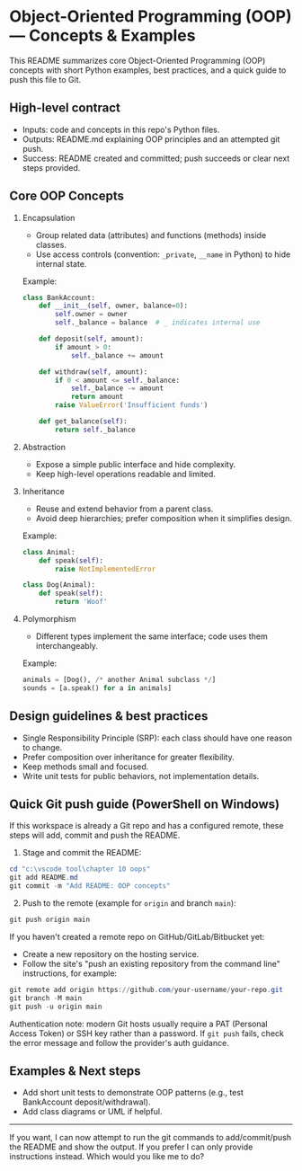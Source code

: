 # Object-Oriented Programming (OOP) — Concepts & Examples

This README summarizes core Object-Oriented Programming (OOP) concepts with short Python examples, best practices, and a quick guide to push this file to Git.

## High-level contract
- Inputs: code and concepts in this repo's Python files.
- Outputs: README.md explaining OOP principles and an attempted git push.
- Success: README created and committed; push succeeds or clear next steps provided.

## Core OOP Concepts
1. Encapsulation
   - Group related data (attributes) and functions (methods) inside classes.
   - Use access controls (convention: `_private`, `__name` in Python) to hide internal state.

   Example:
   ```python
   class BankAccount:
       def __init__(self, owner, balance=0):
           self.owner = owner
           self._balance = balance  # _ indicates internal use

       def deposit(self, amount):
           if amount > 0:
               self._balance += amount

       def withdraw(self, amount):
           if 0 < amount <= self._balance:
               self._balance -= amount
               return amount
           raise ValueError('Insufficient funds')

       def get_balance(self):
           return self._balance
   ```

2. Abstraction
   - Expose a simple public interface and hide complexity.
   - Keep high-level operations readable and limited.

3. Inheritance
   - Reuse and extend behavior from a parent class.
   - Avoid deep hierarchies; prefer composition when it simplifies design.

   Example:
   ```python
   class Animal:
       def speak(self):
           raise NotImplementedError

   class Dog(Animal):
       def speak(self):
           return 'Woof'
   ```

4. Polymorphism
   - Different types implement the same interface; code uses them interchangeably.

   Example:
   ```python
   animals = [Dog(), /* another Animal subclass */]
   sounds = [a.speak() for a in animals]
   ```

## Design guidelines & best practices
- Single Responsibility Principle (SRP): each class should have one reason to change.
- Prefer composition over inheritance for greater flexibility.
- Keep methods small and focused.
- Write unit tests for public behaviors, not implementation details.

## Quick Git push guide (PowerShell on Windows)
If this workspace is already a Git repo and has a configured remote, these steps will add, commit and push the README.

1. Stage and commit the README:

```powershell
cd "c:\vscode tool\chapter 10 oops"
git add README.md
git commit -m "Add README: OOP concepts"
```

2. Push to the remote (example for `origin` and branch `main`):

```powershell
git push origin main
```

If you haven't created a remote repo on GitHub/GitLab/Bitbucket yet:
- Create a new repository on the hosting service.
- Follow the site's "push an existing repository from the command line" instructions, for example:

```powershell
git remote add origin https://github.com/your-username/your-repo.git
git branch -M main
git push -u origin main
```

Authentication note: modern Git hosts usually require a PAT (Personal Access Token) or SSH key rather than a password. If `git push` fails, check the error message and follow the provider's auth guidance.

## Examples & Next steps
- Add short unit tests to demonstrate OOP patterns (e.g., test BankAccount deposit/withdrawal).
- Add class diagrams or UML if helpful.

---
If you want, I can now attempt to run the git commands to add/commit/push the README and show the output. If you prefer I can only provide instructions instead. Which would you like me to do?